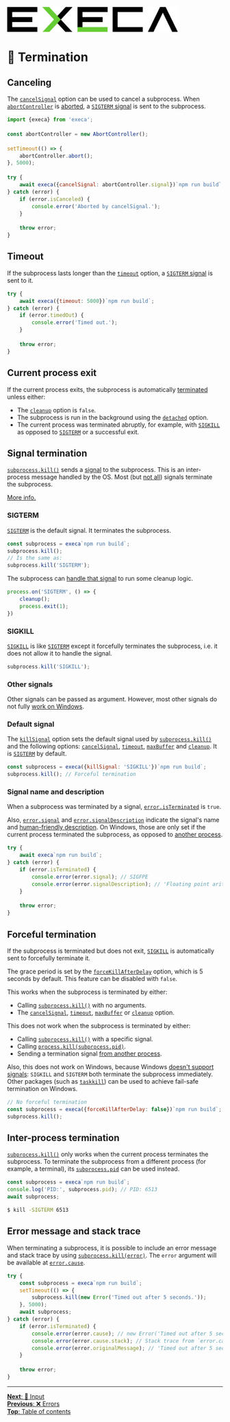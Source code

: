 <picture>
	<source media="(prefers-color-scheme: dark)" srcset="../media/logo_dark.svg">
	<img alt="execa logo" src="../media/logo.svg" width="400">
</picture>
<br>

# 🏁 Termination

## Canceling

The [`cancelSignal`](../readme.md#optionscancelsignal) option can be used to cancel a subprocess. When [`abortController`](https://developer.mozilla.org/en-US/docs/Web/API/AbortController) is [aborted](https://developer.mozilla.org/en-US/docs/Web/API/AbortController/abort), a [`SIGTERM` signal](#default-signal) is sent to the subprocess.

```js
import {execa} from 'execa';

const abortController = new AbortController();

setTimeout(() => {
	abortController.abort();
}, 5000);

try {
	await execa({cancelSignal: abortController.signal})`npm run build`;
} catch (error) {
	if (error.isCanceled) {
		console.error('Aborted by cancelSignal.');
	}

	throw error;
}
```

## Timeout

If the subprocess lasts longer than the [`timeout`](../readme.md#optionstimeout) option, a [`SIGTERM` signal](#default-signal) is sent to it.

```js
try {
	await execa({timeout: 5000})`npm run build`;
} catch (error) {
	if (error.timedOut) {
		console.error('Timed out.');
	}

	throw error;
}
```

## Current process exit

If the current process exits, the subprocess is automatically [terminated](#default-signal) unless either:
- The [`cleanup`](../readme.md#optionscleanup) option is `false`.
- The subprocess is run in the background using the [`detached`](../readme.md#optionsdetached) option.
- The current process was terminated abruptly, for example, with [`SIGKILL`](#sigkill) as opposed to [`SIGTERM`](#sigterm) or a successful exit.

## Signal termination

[`subprocess.kill()`](../readme.md#subprocesskillsignal-error) sends a [signal](https://en.wikipedia.org/wiki/Signal_(IPC)) to the subprocess. This is an inter-process message handled by the OS. Most (but [not all](https://github.com/ehmicky/human-signals#action)) signals terminate the subprocess.

[More info.](https://nodejs.org/api/child_process.html#subprocesskillsignal)

### SIGTERM

[`SIGTERM`](https://en.wikipedia.org/wiki/Signal_(IPC)#SIGTERM) is the default signal. It terminates the subprocess.

```js
const subprocess = execa`npm run build`;
subprocess.kill();
// Is the same as:
subprocess.kill('SIGTERM');
```

The subprocess can [handle that signal](https://nodejs.org/api/process.html#process_signal_events) to run some cleanup logic.

```js
process.on('SIGTERM', () => {
	cleanup();
	process.exit(1);
})
```

### SIGKILL

[`SIGKILL`](https://en.wikipedia.org/wiki/Signal_(IPC)#SIGKILL) is like [`SIGTERM`](#sigterm) except it forcefully terminates the subprocess, i.e. it does not allow it to handle the signal.

```js
subprocess.kill('SIGKILL');
```

### Other signals

Other signals can be passed as argument. However, most other signals do not fully [work on Windows](https://github.com/ehmicky/cross-platform-node-guide/blob/main/docs/6_networking_ipc/signals.md#cross-platform-signals).

### Default signal

The [`killSignal`](../readme.md#optionskillsignal) option sets the default signal used by [`subprocess.kill()`](../readme.md#subprocesskillsignal-error) and the following options: [`cancelSignal`](#canceling), [`timeout`](#timeout), [`maxBuffer`](output.md#big-output) and [`cleanup`](#current-process-exit). It is [`SIGTERM`](#sigterm) by default.

```js
const subprocess = execa({killSignal: 'SIGKILL'})`npm run build`;
subprocess.kill(); // Forceful termination
```

### Signal name and description

When a subprocess was terminated by a signal, [`error.isTerminated`](../readme.md#resultisterminated) is `true`.

Also, [`error.signal`](../readme.md#resultsignal) and [`error.signalDescription`](../readme.md#resultsignaldescription) indicate the signal's name and [human-friendly description](https://github.com/ehmicky/human-signals). On Windows, those are only set if the current process terminated the subprocess, as opposed to [another process](#inter-process-termination).

```js
try {
	await execa`npm run build`;
} catch (error) {
	if (error.isTerminated) {
		console.error(error.signal); // SIGFPE
		console.error(error.signalDescription); // 'Floating point arithmetic error'
	}

	throw error;
}
```

## Forceful termination

If the subprocess is terminated but does not exit, [`SIGKILL`](#sigkill) is automatically sent to forcefully terminate it.

The grace period is set by the [`forceKillAfterDelay`](../readme.md#optionsforcekillafterdelay) option, which is 5 seconds by default. This feature can be disabled with `false`.

This works when the subprocess is terminated by either:
- Calling [`subprocess.kill()`](../readme.md#subprocesskillsignal-error) with no arguments.
- The [`cancelSignal`](#canceling), [`timeout`](#timeout), [`maxBuffer`](output.md#big-output) or [`cleanup`](#current-process-exit) option.

This does not work when the subprocess is terminated by either:
- Calling [`subprocess.kill()`](../readme.md#subprocesskillsignal-error) with a specific signal.
- Calling [`process.kill(subprocess.pid)`](../readme.md#subprocesspid).
- Sending a termination signal [from another process](#inter-process-termination).

Also, this does not work on Windows, because Windows [doesn't support signals](https://nodejs.org/api/process.html#process_signal_events): `SIGKILL` and `SIGTERM` both terminate the subprocess immediately. Other packages (such as [`taskkill`](https://github.com/sindresorhus/taskkill)) can be used to achieve fail-safe termination on Windows.

```js
// No forceful termination
const subprocess = execa({forceKillAfterDelay: false})`npm run build`;
subprocess.kill();
```

## Inter-process termination

[`subprocess.kill()`](../readme.md#subprocesskillsignal-error) only works when the current process terminates the subprocess. To terminate the subprocess from a different process (for example, a terminal), its [`subprocess.pid`](../readme.md#subprocesspid) can be used instead.

```js
const subprocess = execa`npm run build`;
console.log('PID:', subprocess.pid); // PID: 6513
await subprocess;
```

```sh
$ kill -SIGTERM 6513
```

## Error message and stack trace

When terminating a subprocess, it is possible to include an error message and stack trace by using [`subprocess.kill(error)`](../readme.md#subprocesskillerror). The `error` argument will be available at [`error.cause`](../readme.md#errorcause).

```js
try {
	const subprocess = execa`npm run build`;
	setTimeout(() => {
		subprocess.kill(new Error('Timed out after 5 seconds.'));
	}, 5000);
	await subprocess;
} catch (error) {
	if (error.isTerminated) {
		console.error(error.cause); // new Error('Timed out after 5 seconds.')
		console.error(error.cause.stack); // Stack trace from `error.cause`
		console.error(error.originalMessage); // 'Timed out after 5 seconds.'
	}

	throw error;
}
```

<hr>

[**Next**: 🎹 Input](input.md)\
[**Previous**: ❌ Errors](errors.md)\
[**Top**: Table of contents](../readme.md#documentation)
